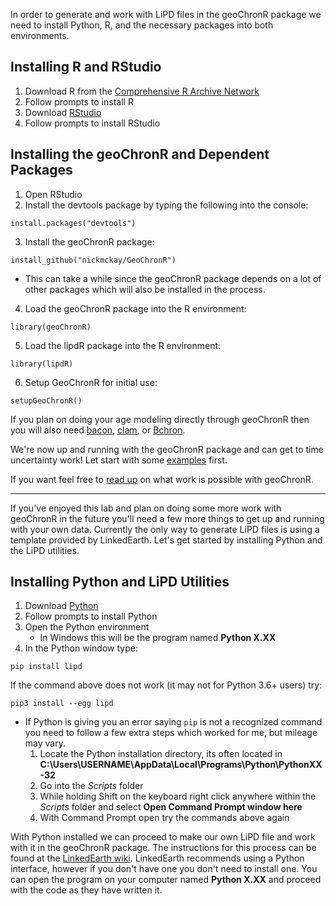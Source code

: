 In order to generate and work with LiPD files in the geoChronR package we need to install Python, R, and the necessary packages into both environments.

## Installing R and RStudio

1. Download R from the [Comprehensive R Archive Network](https://cran.cnr.berkeley.edu/)
2. Follow prompts to install R
3. Download [RStudio](https://www.rstudio.com/products/rstudio/download/#download)
4. Follow prompts to install RStudio

## Installing the geoChronR and Dependent Packages

1. Open RStudio
2. Install the devtools package by typing the following into the console:
```
install.packages("devtools")
```
3. Install the geoChronR package:
```
install_github("nickmckay/GeoChronR")
```
   *  This can take a while since the geoChronR package depends on a lot of other packages which will also be installed in the process.

4. Load the geoChronR package into the R environment:
```
library(geoChronR)
```
5. Load the lipdR package into the R environment:
```
library(lipdR)
```
6. Setup GeoChronR for initial use:
```
setupGeoChronR()
```
If you plan on doing your age modeling directly through geoChronR then you will also need [bacon](http://chrono.qub.ac.uk/blaauw/), [clam](http://chrono.qub.ac.uk/blaauw/), or [Bchron](https://cran.r-project.org/web/packages/Bchron/index.html).

We're now up and running with the geoChronR package and can get to time uncertainty work! Let start with some [examples](https://uwprod-my.sharepoint.com/personal/fastovich_wisc_edu/_layouts/15/guestaccess.aspx?guestaccesstoken=0bUdE7bR4dhNzP18RurlRle7ZLMsO%2frkYwDPrSdxfgM%3d&folderid=2_0cf27dc073eec4cff93e122123c7f4a92&rev=1) first.

If you want feel free to [read up](https://uwprod-my.sharepoint.com/personal/fastovich_wisc_edu/_layouts/15/guestaccess.aspx?guestaccesstoken=lHdqzvZzp%2bIB1HXqKTIFjdLYU4JsDrI2mq3TysnqU6o%3d&folderid=2_11c28acdfb2b74a618e7aa38c9b88e5b1&rev=1) on what work is possible with geoChronR.

---

If you've enjoyed this lab and plan on doing some more work with geoChronR in the future you'll need a few more things to get up and running with your own data. Currently the only way to generate LiPD files is using a template provided by LinkedEarth. Let's get started by installing Python and the LiPD utilities.

## Installing Python and LiPD Utilities

1. Download [Python](https://www.python.org/)
2. Follow prompts to install Python
3. Open the Python environment
   * In Windows this will be the program named **Python X.XX**
4. In the Python window type:
```
pip install lipd
```
   If the command above does not work (it may not for Python 3.6+ users) try:
```
pip3 install --egg lipd
```
   * If Python is giving you an error saying `pip` is not a recognized command you need to follow a few extra steps which worked for me, but mileage may vary.
      1. Locate the Python installation directory, its often located in **C:\Users\USERNAME\AppData\Local\Programs\Python\PythonXX-32**
      2. Go into the *Scripts* folder
      3. While holding Shift on the keyboard right click anywhere within the *Scripts* folder and select **Open Command Prompt window here**
      4. With Command Prompt open try the commands above again

With Python installed we can proceed to make our own LiPD file and work with it in the geoChronR package. The instructions for this process can be found at the [LinkedEarth wiki](http://wiki.linked.earth/Creating_a_LiPD_file). LinkedEarth recommends using a Python interface, however if you don't have one you don't need to install one. You can  open the program on your computer named **Python X.XX** and proceed with the code as they have written it.
